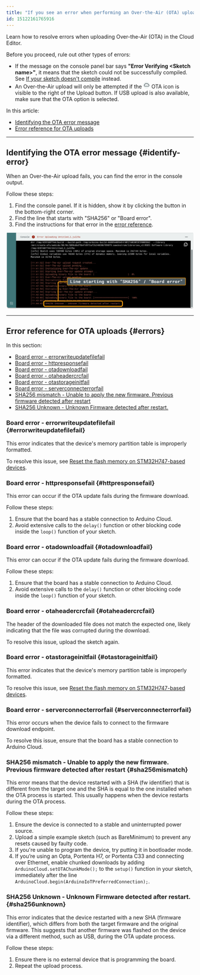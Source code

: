```yaml
---
title: "If you see an error when performing an Over-the-Air (OTA) upload"
id: 15122161765916
---
```


Learn how to resolve errors when uploading Over-the-Air (OTA) in the Cloud Editor.

Before you proceed, rule out other types of errors:

* If the message on the console panel bar says **"Error Verifying \<Sketch name\>"**, it means that the sketch could not be successfully compiled. See [If your sketch doesn't compile](https://support.arduino.cc/hc/en-us/articles/4402764401554-If-your-sketch-doesn-t-compile) instead.
* An Over-the-Air upload will only be attempted if the ![OTA symbol](img/symbol_ota.png) OTA icon is visible to the right of the Upload button. If USB upload is also available, make sure that the OTA option is selected.

In this article:

* [Identifying the OTA error message](#identify-error)
* [Error reference for OTA uploads](#errors)

---

## Identifying the OTA error message {#identify-error}

When an Over-the-Air upload fails, you can find the error in the console output.

Follow these steps:

1. Find the console panel. If it is hidden, show it by clicking the button in the bottom-right corner.
2. Find the line that starts with "SHA256" or "Board error".
3. Find the instructions for that error in the [error reference](#errors).

<img src="img/ota-error-sha.png" width=800px/>

---

## Error reference for OTA uploads {#errors}

In this section:

* [Board error - errorwriteupdatefilefail](#errorwriteupdatefilefail)
* [Board error - httpresponsefail](#httpresponsefail)
* [Board error - otadownloadfail](#otadownloadfail)
* [Board error - otaheadercrcfail](#otaheadercrcfail)
* [Board error - otastorageinitfail](#otastorageinitfail)
* [Board error - serverconnecterrorfail](#serverconnecterrorfail)
* [SHA256 mismatch - Unable to apply the new firmware. Previous firmware detected after restart](#sha256mismatch)
* [SHA256 Unknown - Unknown Firmware detected after restart.](#sha256unknown)

### Board error - errorwriteupdatefilefail {#errorwriteupdatefilefail}

This error indicates that the device's memory partition table is improperly formatted.

To resolve this issue, see [Reset the flash memory on STM32H747-based devices](https://support.arduino.cc/hc/en-us/articles/16206977438748-Reset-the-flash-memory-on-STM32H747-based-devices).

### Board error - httpresponsefail {#httpresponsefail}

This error can occur if the OTA update fails during the firmware download.

Follow these steps:

1. Ensure that the board has a stable connection to Arduino Cloud.
1. Avoid extensive calls to the `delay()` function or other blocking code inside the `loop()` function of your sketch.

### Board error - otadownloadfail {#otadownloadfail}

This error can occur if the OTA update fails during the firmware download.

Follow these steps:

1. Ensure that the board has a stable connection to Arduino Cloud.
1. Avoid extensive calls to the `delay()` function or other blocking code inside the `loop()` function of your sketch.

### Board error - otaheadercrcfail {#otaheadercrcfail}

The header of the downloaded file does not match the expected one, likely indicating that the file was corrupted during the download.

To resolve this issue, upload the sketch again.

### Board error - otastorageinitfail {#otastorageinitfail}

This error indicates that the device's memory partition table is improperly formatted.

To resolve this issue, see [Reset the flash memory on STM32H747-based devices](https://support.arduino.cc/hc/en-us/articles/16206977438748-Reset-the-flash-memory-on-STM32H747-based-devices).

### Board error - serverconnecterrorfail {#serverconnecterrorfail}

This error occurs when the device fails to connect to the firmware download endpoint.

To resolve this issue, ensure that the board has a stable connection to Arduino Cloud.

### SHA256 mismatch - Unable to apply the new firmware. Previous firmware detected after restart {#sha256mismatch}

This error means that the device restarted with a SHA (fw identifier) that is different from the target one and the SHA is equal to the one installed when the OTA process is started. This usually happens when the device restarts during the OTA process.

Follow these steps:

1. Ensure the device is connected to a stable and uninterrupted power source.
1. Upload a simple example sketch (such as BareMinimum) to prevent any resets caused by faulty code.
1. If you're unable to program the device, try putting it in bootloader mode.
1. If you’re using an Opta, Portenta H7, or Portenta C33 and connecting over Ethernet, enable chunked downloads by adding `ArduinoCloud.setOTAChunkMode();` to the `setup()` function in your sketch, immediately after the line `ArduinoCloud.begin(ArduinoIoTPreferredConnection);`.<!-- NOTE: The ethernet network stack can become unresponsive downloading the OTA, resulting in the sha256 error. The chunked download was developed as a possible workaround for Opta, but it applies to all Mbed OS boards using ethernet connection. It can also be enabled when connecting over Wi-Fi, but no improvement has been observed in these cases. -->

### SHA256 Unknown - Unknown Firmware detected after restart. {#sha256unknown}

This error indicates that the device restarted with a new SHA (firmware identifier), which differs from both the target firmware and the original firmware. This suggests that another firmware was flashed on the device via a different method, such as USB, during the OTA update process.

Follow these steps:

1. Ensure there is no external device that is programming the board.
1. Repeat the upload process.

<!-- markdownlint-disable-file HC001 -->
